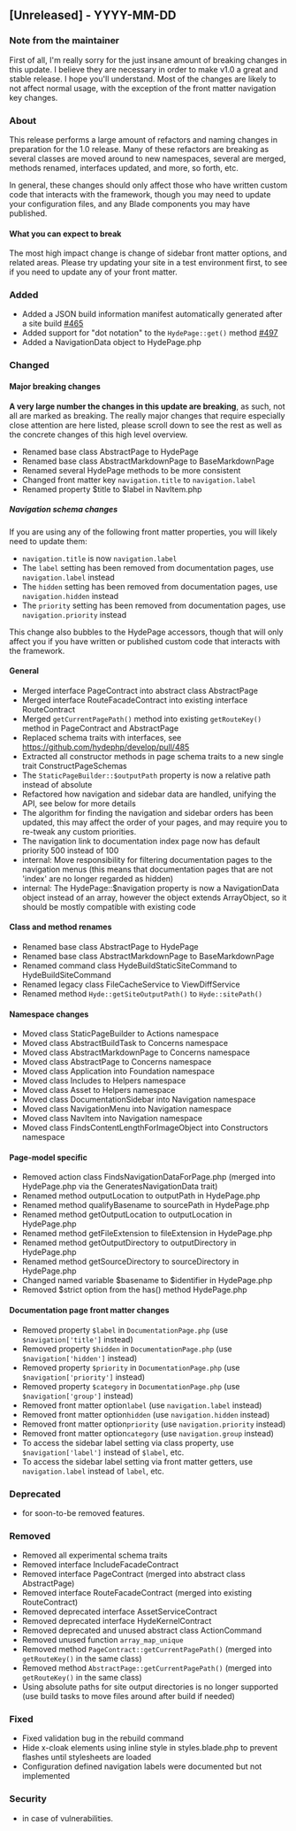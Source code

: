 ## [Unreleased] - YYYY-MM-DD

### Note from the maintainer
First of all, I'm really sorry for the just insane amount of breaking changes in this update. I believe they are
necessary in order to make v1.0 a great and stable release. I hope you'll understand. Most of the changes
are likely to not affect normal usage, with the exception of the front matter navigation key changes.

### About

This release performs a large amount of refactors and naming changes in preparation for the 1.0 release. Many of these refactors are breaking as several classes are moved around to new namespaces, several are merged, methods renamed, interfaces updated, and more, so forth, etc.

In general, these changes should only affect those who have written custom code that interacts with the framework, though you may need to update your configuration files, and any Blade components you may have published.

#### What you can expect to break

The most high impact change is change of sidebar front matter options, and related areas. Please try updating your site in a test environment first, to see if you need to update any of your front matter.

### Added
- Added a JSON build information manifest automatically generated after a site build [#465](https://github.com/hydephp/develop/pull/465)
- Added support for "dot notation" to the `HydePage::get()` method [#497](https://github.com/hydephp/develop/pull/497)
- Added a NavigationData object to HydePage.php

### Changed

#### Major breaking changes

**A very large number the changes in this update are breaking**, as such, not all are marked as breaking. The really major changes that require especially close attention are here listed, please scroll down to see the rest as well as the concrete changes of this high level overview.

- Renamed base class AbstractPage to HydePage
- Renamed base class AbstractMarkdownPage to BaseMarkdownPage
- Renamed several HydePage methods to be more consistent
- Changed front matter key `navigation.title` to `navigation.label`
- Renamed property $title to $label in NavItem.php

##### Navigation schema changes
If you are using any of the following front matter properties, you will likely need to update them:

- `navigation.title` is now `navigation.label`
- The `label` setting has been removed from documentation pages, use `navigation.label` instead 
- The `hidden` setting has been removed from documentation pages, use `navigation.hidden` instead 
- The `priority` setting has been removed from documentation pages, use `navigation.priority` instead 

This change also bubbles to the HydePage accessors, though that will only affect you if you have written or published custom code that interacts with the framework.

#### General

- Merged interface PageContract into abstract class AbstractPage
- Merged interface RouteFacadeContract into existing interface RouteContract
- Merged `getCurrentPagePath()` method into existing `getRouteKey()` method in PageContract and AbstractPage
- Replaced schema traits with interfaces, see https://github.com/hydephp/develop/pull/485
- Extracted all constructor methods in page schema traits to a new single trait ConstructPageSchemas
- The `StaticPageBuilder::$outputPath` property is now a relative path instead of absolute
- Refactored how navigation and sidebar data are handled, unifying the API, see below for more details
- The algorithm for finding the navigation and sidebar orders has been updated, this may affect the order of your pages, and may require you to re-tweak any custom priorities.
- The navigation link to documentation index page now has default priority 500 instead of 100
- internal: Move responsibility for filtering documentation pages to the navigation menus (this means that documentation pages that are not 'index' are no longer regarded as hidden)
- internal: The HydePage::$navigation property is now a NavigationData object instead of an array, however the object extends ArrayObject, so it should be mostly compatible with existing code

#### Class and method renames
- Renamed base class AbstractPage to HydePage
- Renamed base class AbstractMarkdownPage to BaseMarkdownPage
- Renamed command class HydeBuildStaticSiteCommand to HydeBuildSiteCommand
- Renamed legacy class FileCacheService to ViewDiffService
- Renamed method `Hyde::getSiteOutputPath()` to `Hyde::sitePath()`

#### Namespace changes
- Moved class StaticPageBuilder to Actions namespace
- Moved class AbstractBuildTask to Concerns namespace
- Moved class AbstractMarkdownPage to Concerns namespace
- Moved class AbstractPage to Concerns namespace
- Moved class Application into Foundation namespace
- Moved class Includes to Helpers namespace
- Moved class Asset to Helpers namespace
- Moved class DocumentationSidebar into Navigation namespace
- Moved class NavigationMenu into Navigation namespace
- Moved class NavItem into Navigation namespace
- Moved class FindsContentLengthForImageObject into Constructors namespace

#### Page-model specific
- Removed action class FindsNavigationDataForPage.php (merged into HydePage.php via the GeneratesNavigationData trait)
- Renamed method outputLocation to outputPath in HydePage.php
- Renamed method qualifyBasename to sourcePath in HydePage.php
- Renamed method getOutputLocation to outputLocation in HydePage.php
- Renamed method getFileExtension to fileExtension in HydePage.php
- Renamed method getOutputDirectory to outputDirectory in HydePage.php
- Renamed method getSourceDirectory to sourceDirectory in HydePage.php
- Changed named variable $basename to $identifier in HydePage.php
- Removed $strict option from the has() method HydePage.php

#### Documentation page front matter changes

- Removed property `$label` in `DocumentationPage.php` (use `$navigation['title']` instead)
- Removed property `$hidden` in `DocumentationPage.php` (use `$navigation['hidden']` instead)
- Removed property `$priority` in `DocumentationPage.php` (use `$navigation['priority']` instead)
- Removed property `$category` in `DocumentationPage.php` (use `$navigation['group']` instead)
- Removed front matter option`label` (use `navigation.label` instead)
- Removed front matter option`hidden` (use `navigation.hidden` instead)
- Removed front matter option`priority` (use `navigation.priority` instead)
- Removed front matter option`category` (use `navigation.group` instead)
- To access the sidebar label setting via class property, use `$navigation['label']` instead of `$label`, etc.
- To access the sidebar label setting via front matter getters, use `navigation.label` instead of `label`, etc.

### Deprecated
- for soon-to-be removed features.

### Removed
- Removed all experimental schema traits
- Removed interface IncludeFacadeContract
- Removed interface PageContract (merged into abstract class AbstractPage)
- Removed interface RouteFacadeContract (merged into existing RouteContract)
- Removed deprecated interface AssetServiceContract
- Removed deprecated interface HydeKernelContract
- Removed deprecated and unused abstract class ActionCommand
- Removed unused function `array_map_unique`
- Removed method `PageContract::getCurrentPagePath()` (merged into `getRouteKey()` in the same class)
- Removed method `AbstractPage::getCurrentPagePath()` (merged into `getRouteKey()` in the same class)
- Using absolute paths for site output directories is no longer supported (use build tasks to move files around after build if needed)

### Fixed
- Fixed validation bug in the rebuild command
- Hide x-cloak elements using inline style in styles.blade.php to prevent flashes until stylesheets are loaded
- Configuration defined navigation labels were documented but not implemented

### Security
- in case of vulnerabilities.
